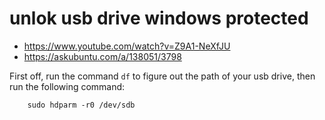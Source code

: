 # unlok usb drive windows protected
+ https://www.youtube.com/watch?v=Z9A1-NeXfJU
+ https://askubuntu.com/a/138051/3798

First off, run the command `df` to figure out the path of
your usb drive, then run the following command:

		sudo hdparm -r0 /dev/sdb
